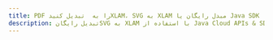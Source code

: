 ---title: PDF را به  تبدیل کنیدXLAM، SVG به XLAM مبدل رایگان یا Java SDKdescription: تبدیل رایگانSVG به XLAM با استفاده از Java Cloud APIs & SDK همچنین اسناد PDF را در Cloud ایجاد، ویرایش و رندر کنید.---